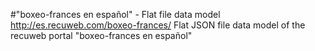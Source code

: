 #"boxeo-frances en español" - Flat file data model
http://es.recuweb.com/boxeo-frances/
Flat JSON file data model of the recuweb portal "boxeo-frances en español"
